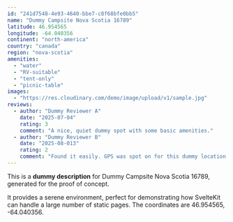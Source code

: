 ```yaml
---
id: "241d7548-4e93-4640-bbe7-c8f68bfe0bb5"
name: "Dummy Campsite Nova Scotia 16789"
latitude: 46.954565
longitude: -64.040356
continent: "north-america"
country: "canada"
region: "nova-scotia"
amenities:
  - "water"
  - "RV-suitable"
  - "tent-only"
  - "picnic-table"
images:
  - "https://res.cloudinary.com/demo/image/upload/v1/sample.jpg"
reviews:
  - author: "Dummy Reviewer A"
    date: "2025-07-04"
    rating: 3
    comment: "A nice, quiet dummy spot with some basic amenities."
  - author: "Dummy Reviewer B"
    date: "2025-08-013"
    rating: 2
    comment: "Found it easily. GPS was spot on for this dummy location."
---
```


This is a **dummy description** for Dummy Campsite Nova Scotia 16789, generated for the proof of concept.

It provides a serene environment, perfect for demonstrating how SvelteKit can handle a large number of static pages. The coordinates are 46.954565, -64.040356.
